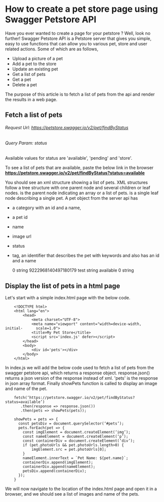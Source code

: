 # How to create a pet store page using Swagger Petstore API

Have you ever wanted to create a page for your petstore ? Well, look no further! Swagger Petstore API is a Petstore server that gives you simple, easy to use functions that can allow you to various pet, store and user related actions. Some of which are as follows,
- Upload a picture of a pet
- Add a pet to the store
- Update an existing pet
- Get a list of pets
- Get a pet
- Delete a pet

The purpose of this article is to fetch a list of pets from the api and render the results in a web page.

## Fetch a list of pets
###### Request Url: https://petstore.swagger.io/v2/pet/findByStatus
###### Query Param: status 
Available values for status are 'available', 'pending' and 'store'. 

To see a list of pets that are available, paste the below link in the browser 
**https://petstore.swagger.io/v2/pet/findByStatus?status=available**

You should see an xml structure showing a list of pets. XML structures follow a tree structure with one parent node and several children or leaf nodes.
<pets> is the parent node indicating an array or a list of pets. <Pet> is a single leaf node describing a single pet. A pet object from the server api has 
- a category with an id and a name,  
- a pet id
- name
- image url
- status 
- tag, an identifier that describes the pet with keywords and also has an id and a name

    <pets> 
        <Pet>
            <category>
                <id>0</id>
                <name>string</name>
            </category>
            <id>9222968140497180179</id>
            <name>test</name>
            <photoUrls>
            <photoUrl>string</photoUrl>
            </photoUrls>
            <status>available</status>
            <tags>
                <tag>
                    <id>0</id>
                    <name>string</name>
                </tag>
            </tags>
        </Pet>
    </pets>

## Display the list of pets in a html page
Let's start with a simple index.html page with the below code.

        <!DOCTYPE html>
        <html lang="en">
            <head>
                <meta charset="UTF-8">
                <meta name="viewport" content="width=device-width, initial-      scale=1.0">
                <title>My Pet Store</title>
                <script src='index.js' defer></script>
            </head>
            <body>
                <div id='pets'></div>
            </body>
        </html>

In index.js we will add the below code used to fetch a list of pets from the swagger petstore api, which returns a response object. response.json() returns a json version of the response instead of xml. 'pets' is the response in json array format. Finally showPets function is called to display an image and name of the pet.

        fetch(‘https://petstore.swagger.io/v2/pet/findByStatus?status=available’)
           .then(response => response.json())
           .then(pets => showPets(pets));

        showPets = pets => {
          const petsDiv = document.querySelector(‘#pets’);
          pets.forEach(pet => {
            const imgElement = document.createElement(‘img’);
            const nameElement = document.createElement(‘p’);
            const containerDiv = document.createElement(‘div’);
            if (pet.photoUrls && pet.photoUrls.length>0) {
                imgElement.src = pet.photoUrls[0];
            }
            nameElement.innerText = `Pet Name: ${pet.name}`;
            containerDiv.append(imgElement);
            containerDiv.append(nameElement);
            petsDiv.append(containerDiv);
          });
        }

We will now navigate to the location of the index.html page and open it in a browser, and we should see a list of images and name of the pets.
